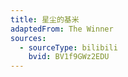 ```yaml
---
title: 星尘的基米
adaptedFrom: The Winner
sources:
  - sourceType: bilibili
    bvid: BV1f9GWz2EDU  
---
```

